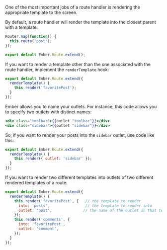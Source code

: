 One of the most important jobs of a route handler is rendering the
appropriate template to the screen.

By default, a route handler will render the template into the closest
parent with a template.

```app/router.js
Router.map(function() {
  this.route('post');
});
```

```app/routes/post.js
export default Ember.Route.extend();
```

If you want to render a template other than the one associated with the
route handler, implement the `renderTemplate` hook:

```app/routes/post.js
export default Ember.Route.extend({
  renderTemplate() {
    this.render('favoritePost');
  }
});
```

Ember allows you to name your outlets. For instance, this code allows
you to specify two outlets with distinct names:

```app/templates/application.hbs
<div class="toolbar">{{outlet "toolbar"}}</div>
<div class="sidebar">{{outlet "sidebar"}}</div>
```

So, if you want to render your posts into the `sidebar` outlet, use code
like this:

```app/routes/post.js
export default Ember.Route.extend({
  renderTemplate() {
    this.render({ outlet: 'sidebar' });
  }
});
```

If you want to render two different templates into outlets of two different rendered templates of a route:

```app/routes/post.js
export default Ember.Route.extend({
  renderTemplate() {
    this.render('favoritePost', {   // the template to render
      into: 'posts',                // the template to render into
      outlet: 'post',              // the name of the outlet in that template
    });
    this.render('comments', {
      into: 'favoritePost',
      outlet: 'comment',
    });
  }
});
```
